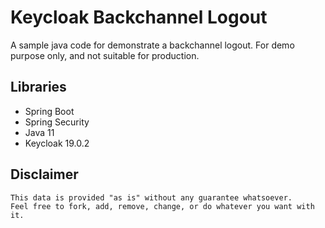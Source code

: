 # Keycloak Backchannel Logout
A sample java code for demonstrate a backchannel logout. For demo purpose only, and not suitable for production. 

## Libraries
- Spring Boot
- Spring Security
- Java 11
- Keycloak 19.0.2

## Disclaimer
```
This data is provided "as is" without any guarantee whatsoever. 
Feel free to fork, add, remove, change, or do whatever you want with it. 
```